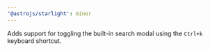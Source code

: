 ```yaml
---
'@astrojs/starlight': minor
---
```


Adds support for toggling the built-in search modal using the `Ctrl+k` keyboard shortcut.

